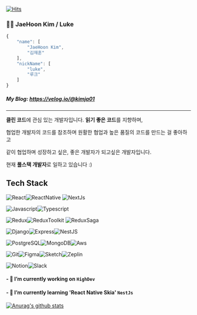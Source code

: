 [![Hits](https://hits.seeyoufarm.com/api/count/incr/badge.svg?url=https%3A%2F%2Fgithub.com%2Fkimja7045%2Fhit-counter&count_bg=%2379C83D&title_bg=%23555555&icon=&icon_color=%23FFFFFF&title=hits&edge_flat=false)](https://hits.seeyoufarm.com)

### 🧑‍💻 JaeHoon Kim / Luke

```js
{
    "name": [
        "JaeHoon Kim",
        "김재훈"
    ],
    "nickName": [
        "luke",
        "루크"
    ]
}
```

##### My Blog: https://velog.io/@kimja01

---

**클린 코드**에 관심 있는 개발자입니다. **읽기 좋은 코드**를 지향하며,

협업한 개발자의 코드를 참조하며 원활한 협업과 높은 품질의 코드를 만드는 걸 좋아하고

같이 협업하며 성장하고 싶은, 좋은 개발자가 되고싶은 개발자입니다.

<!-- 만들기 위해 노력하고 있습니다. -->

현재 **풀스택 개발자**로 일하고 있습니다 :)

## Tech Stack

<img alt="React" src ="https://img.shields.io/badge/React-61dafb?&style=for-the-badge&logo=react&logoColor=black"/><img alt="ReactNative" src ="https://img.shields.io/badge/React_Native-61dafb?&style=for-the-badge&logo=react&logoColor=black"/>
<img alt="NextJs" src ="https://img.shields.io/badge/Nextjs-000?&style=for-the-badge"/>

<img alt="Javascript" src ="https://img.shields.io/badge/Javascript-EFD919?&style=for-the-badge&logo=javascript&logoColor=black"/><img alt="Typescript" src ="https://img.shields.io/badge/Typescript-3178c6?&style=for-the-badge&logo=typescript&logoColor=white"/>

<img alt="Redux" src ="https://img.shields.io/badge/Redux-764ABC?&style=for-the-badge&logo=redux&logoColor=white"/><img alt="ReduxToolkit" src ="https://img.shields.io/badge/Redux_Toolkit-764ABC?&style=for-the-badge&logo=redux&logoColor=white"/>
<img alt="ReduxSaga" src ="https://img.shields.io/badge/Redux_Saga-86D46B?&style=for-the-badge&logo=redux&logoColor=white"/>

<img alt="Django" src ="https://img.shields.io/badge/Django-0C3C26?&style=for-the-badge&logo=django&logoColor=white"/><img alt="Express" src ="https://img.shields.io/badge/Express-aeaeae?&style=for-the-badge&logo=express&logoColor=white"/><img alt="NestJS" src ="https://img.shields.io/badge/nest-f2f2f2?&style=for-the-badge&logo=nestjs&logoColor=E0244d"/>

<img alt="PostgreSQL" src ="https://img.shields.io/badge/PostgrSQL-336791?&style=for-the-badge&logo=postgresql&logoColor=white"/><img alt="MongoDB" src ="https://img.shields.io/badge/MongoDB-4EA94B?style=for-the-badge&logo=mongodb&logoColor=white"/><img alt="Aws" src ="https://img.shields.io/badge/Aws-f0931e?&style=for-the-badge"/>

<img alt="Git" src ="https://img.shields.io/badge/Git-F05032?style=for-the-badge&logo=git&logoColor=white"/><img alt="Figma" src ="https://img.shields.io/badge/Figma-EB4B1D?style=for-the-badge&logo=figma&logoColor=white"/><img alt="Sketch" src ="https://img.shields.io/badge/Sketch-FF694D?style=for-the-badge&logo=sketch&logoColor=white"/><img alt="Zeplin" src ="https://img.shields.io/badge/Zeplin-F69833?style=for-the-badge&logo=zeplin&logoColor=white"/>

<img alt="Notion" src ="https://img.shields.io/badge/Notion-white?&style=for-the-badge&logo=notion&logoColor=black"/><img alt="Slack" src ="https://img.shields.io/badge/Slack-4a154b?&style=for-the-badge&logo=slack&logoColor=white"/>

#### - 🔭 I’m currently working on `HighDev`

#### - 🌱 I’m currently learning 'React Native Skia' `NestJs`

[![Anurag's github stats](https://github-readme-stats.vercel.app/api?username=kimja7045&count_private=true&show_icons=true&theme=dracula)](https://github.com/anuraghazra/github-readme-stats)

<!--
**kimja7045/kimja7045** is a ✨ _special_ ✨ repository because its `README.md` (this file) appears on your GitHub profile.

Here are some ideas to get you started:

- 🔭 I’m currently working on ...
- 🌱 I’m currently learning ...
- 👯 I’m looking to collaborate on ...
- 🤔 I’m looking for help with ...
- 💬 Ask me about ...
- 📫 How to reach me: ...
- 😄 Pronouns: ...
- ⚡ Fun fact: ...
-->
